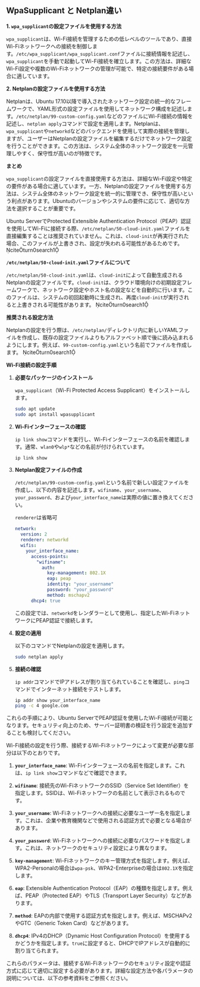 ## WpaSupplicant と Netplan違い
**1. `wpa_supplicant`の設定ファイルを使用する方法**

`wpa_supplicant`は、Wi-Fi接続を管理するための低レベルのツールであり、直接Wi-Fiネットワークへの接続を制御します。`/etc/wpa_supplicant/wpa_supplicant.conf`ファイルに接続情報を記述し、`wpa_supplicant`を手動で起動してWi-Fi接続を確立します。この方法は、詳細なWi-Fi設定や複数のWi-Fiネットワークの管理が可能で、特定の接続要件がある場合に適しています。

**2. Netplanの設定ファイルを使用する方法**

Netplanは、Ubuntu 17.10以降で導入されたネットワーク設定の統一的なフレームワークで、YAML形式の設定ファイルを使用してネットワーク構成を記述します。`/etc/netplan/99-custom-config.yaml`などのファイルにWi-Fi接続の情報を記述し、`netplan apply`コマンドで設定を適用します。Netplanは、`wpa_supplicant`や`networkd`などのバックエンドを使用して実際の接続を管理しますが、ユーザーはNetplanの設定ファイルを編集するだけでネットワーク設定を行うことができます。この方法は、システム全体のネットワーク設定を一元管理しやすく、保守性が高いのが特徴です。

**まとめ**

`wpa_supplicant`の設定ファイルを直接使用する方法は、詳細なWi-Fi設定や特定の要件がある場合に適しています。一方、Netplanの設定ファイルを使用する方法は、システム全体のネットワーク設定を統一的に管理でき、保守性が高いという利点があります。Ubuntuのバージョンやシステムの要件に応じて、適切な方法を選択することが重要です。 


Ubuntu ServerでProtected Extensible Authentication Protocol（PEAP）認証を使用してWi-Fiに接続する際、`/etc/netplan/50-cloud-init.yaml`ファイルを直接編集することは推奨されていません。これは、`cloud-init`が再実行された場合、このファイルが上書きされ、設定が失われる可能性があるためです。 citeturn0search1

**`/etc/netplan/50-cloud-init.yaml`ファイルについて**

`/etc/netplan/50-cloud-init.yaml`は、`cloud-init`によって自動生成されるNetplanの設定ファイルです。`cloud-init`は、クラウド環境向けの初期設定フレームワークで、ネットワーク設定やホスト名の設定などを自動的に行います。このファイルは、システムの初回起動時に生成され、再度`cloud-init`が実行されると上書きされる可能性があります。 citeturn0search1

**推奨される設定方法**

Netplanの設定を行う際は、`/etc/netplan/`ディレクトリ内に新しいYAMLファイルを作成し、既存の設定ファイルよりもアルファベット順で後に読み込まれるようにします。例えば、`99-custom-config.yaml`という名前でファイルを作成します。 citeturn0search1

**Wi-Fi接続の設定手順**

1. **必要なパッケージのインストール**

   `wpa_supplicant`（Wi-Fi Protected Access Supplicant）をインストールします。

   ```bash
   sudo apt update
   sudo apt install wpasupplicant
   ```

2. **Wi-Fiインターフェースの確認**

   `ip link show`コマンドを実行し、Wi-Fiインターフェースの名前を確認します。通常、`wlan0`や`wlp*`などの名前が付けられています。

   ```bash
   ip link show
   ```

3. **Netplan設定ファイルの作成**

   `/etc/netplan/99-custom-config.yaml`という名前で新しい設定ファイルを作成し、以下の内容を記述します。`wifiname`、`your_username`、`your_password`、および`your_interface_name`は実際の値に置き換えてください。

	`renderer`は省略可

   ```yaml
   network:
     version: 2
     renderer: networkd
     wifis:
       your_interface_name:
         access-points:
           "wifiname":
             auth:
               key-management: 802.1X
               eap: peap
               identity: "your_username"
               password: "your_password"
               method: mschapv2
         dhcp4: true
   ```

   この設定では、`networkd`をレンダラーとして使用し、指定したWi-FiネットワークにPEAP認証で接続します。

4. **設定の適用**

   以下のコマンドでNetplanの設定を適用します。

   ```bash
   sudo netplan apply
   ```

5. **接続の確認**

   `ip addr`コマンドでIPアドレスが割り当てられていることを確認し、`ping`コマンドでインターネット接続をテストします。

   ```bash
   ip addr show your_interface_name
   ping -c 4 google.com
   ```


これらの手順により、Ubuntu ServerでPEAP認証を使用したWi-Fi接続が可能となります。セキュリティ向上のため、サーバー証明書の検証を行う設定を追加することも検討してください。 



Wi-Fi接続の設定を行う際、接続するWi-Fiネットワークによって変更が必要な部分は以下のとおりです。

1. **`your_interface_name`**: Wi-Fiインターフェースの名前を指定します。これは、`ip link show`コマンドなどで確認できます。

2. **`wifiname`**: 接続先のWi-FiネットワークのSSID（Service Set Identifier）を指定します。SSIDは、Wi-Fiネットワークの名前として表示されるものです。

3. **`your_username`**: Wi-Fiネットワークへの接続に必要なユーザー名を指定します。これは、企業や教育機関などで使用される認証方式で必要となる場合があります。

4. **`your_password`**: Wi-Fiネットワークへの接続に必要なパスワードを指定します。これは、ネットワークのセキュリティ設定により異なります。

5. **`key-management`**: Wi-Fiネットワークのキー管理方式を指定します。例えば、WPA2-Personalの場合は`wpa-psk`、WPA2-Enterpriseの場合は`802.1X`を指定します。

6. **`eap`**: Extensible Authentication Protocol（EAP）の種類を指定します。例えば、PEAP（Protected EAP）やTLS（Transport Layer Security）などがあります。

7. **`method`**: EAPの内部で使用する認証方式を指定します。例えば、MSCHAPv2やGTC（Generic Token Card）などがあります。

8. **`dhcp4`**: IPv4のDHCP（Dynamic Host Configuration Protocol）を使用するかどうかを指定します。`true`に設定すると、DHCPでIPアドレスが自動的に割り当てられます。

これらのパラメータは、接続するWi-Fiネットワークのセキュリティ設定や認証方式に応じて適切に設定する必要があります。詳細な設定方法や各パラメータの説明については、以下の参考資料をご参照ください。

